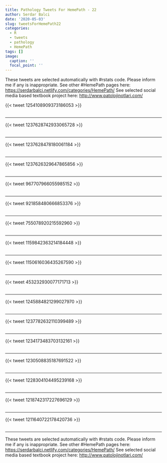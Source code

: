 ```yaml
---
title: Pathology Tweets For HemePath - 22
author: Serdar Balci
date: '2020-05-03'
slug: tweetsForHemePath22
categories:
  - R
  - tweets
  - pathology
  - HemePath
tags: []
image:
  caption: ''
  focal_point: ''
---
```



These tweets are selected automatically with #rstats code. Please inform me if any is inappropriate.
See other #HemePath pages here: https://serdarbalci.netlify.com/categories/HemePath/ 
See selected social media based textbook project here: http://www.patolojinotlari.com/

{{< tweet 1254108909373186053 >}}
<br>
<br>
<hr>
{{< tweet 1237628742933065728 >}}
<br>
<br>
<hr>
{{< tweet 1237628478180061184 >}}
<br>
<br>
<hr>
{{< tweet 1237626329647865856 >}}
<br>
<br>
<hr>
{{< tweet 967707966055985152 >}}
<br>
<br>
<hr>
{{< tweet 921858480666853376 >}}
<br>
<br>
<hr>
{{< tweet 755078920215592960 >}}
<br>
<br>
<hr>
{{< tweet 1159842363214184448 >}}
<br>
<br>
<hr>
{{< tweet 1150616036435267590 >}}
<br>
<br>
<hr>
{{< tweet 453232930077171713 >}}
<br>
<br>
<hr>
{{< tweet 1245884821299027970 >}}
<br>
<br>
<hr>
{{< tweet 1237782632110399489 >}}
<br>
<br>
<hr>
{{< tweet 1234173483703132161 >}}
<br>
<br>
<hr>
{{< tweet 1230508835187691522 >}}
<br>
<br>
<hr>
{{< tweet 1228304104495239168 >}}
<br>
<br>
<hr>
{{< tweet 1218742317227696129 >}}
<br>
<br>
<hr>
{{< tweet 1211640722178420736 >}}
<br>
<br>
<hr>


These tweets are selected automatically with #rstats code. Please inform me if any is inappropriate.
See other #HemePath pages here: https://serdarbalci.netlify.com/categories/HemePath/ 
See selected social media based textbook project here: http://www.patolojinotlari.com/
